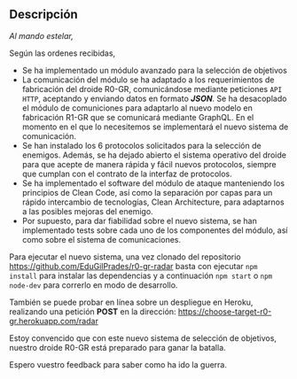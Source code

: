 ## Descripción

_Al mando estelar,_

Según las ordenes recibidas,

- Se ha implementado un módulo avanzado para la selección de objetivos
- La comunicación del módulo se ha adaptado a los requerimientos de fabricación del droide R0-GR, comunicándose mediante peticiones `API HTTP`, aceptando y enviando datos en formato **_JSON_**. Se ha desacoplado el módulo de comuniciones para adaptarlo al nuevo modelo en fabricación R1-GR que se comunicará mediante GraphQL. En el momento en el que lo necesitemos se implementará el nuevo sistema de comunicación.
- Se han instalado los 6 protocolos solicitados para la selección de enemigos. Además, se ha dejado abierto el sistema operativo del droide para que acepte de manera rápida y fácil nuevos protocolos, siempre que cumplan con el contrato de la interfaz de protocolos.
- Se ha implementado el software del módulo de ataque manteniendo los principios de Clean Code, así como la separación por capas para un rápido intercambio de tecnologías, Clean Architecture, para adaptarnos a las posibles mejoras del enemigo.
- Por supuesto, para dar fiabilidad sobre el nuevo sistema, se han implementado tests sobre cada uno de los componentes del módulo, así como sobre el sistema de comunicaciones.

Para ejecutar el nuevo sistema, una vez clonado del repositorio
https://github.com/EduGilPrades/r0-gr-radar
basta con ejecutar `npm install` para instalar las dependencias y a continuación `npm start` o `npm node-dev` para correrlo en modo de desarrollo.

También se puede probar en línea sobre un despliegue en Heroku, realizando una petición **POST** en la dirección: https://choose-target-r0-gr.herokuapp.com/radar

Estoy convencido que con este nuevo sistema de selección de objetivos, nuestro droide R0-GR está preparado para ganar la batalla.

Espero vuestro feedback para saber como ha ido la guerra.

